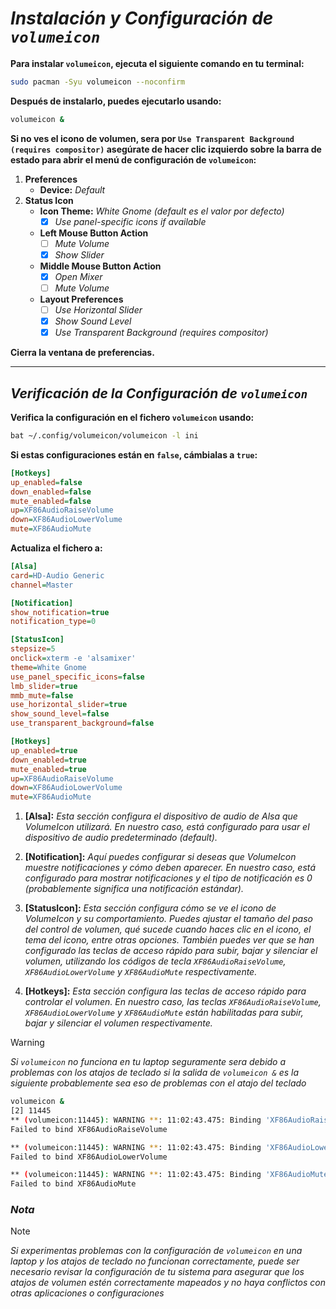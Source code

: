 <!-- Autor: Daniel Benjamin Perez Morales -->
<!-- GitHub: https://github.com/D4nitrix13 -->
<!-- Gitlab: https://gitlab.com/D4nitrix13 -->
<!-- Correo electrónico: danielperezdev@proton.me -->

# ***Instalación y Configuración de `volumeicon`***

**Para instalar `volumeicon`, ejecuta el siguiente comando en tu terminal:**

```bash
sudo pacman -Syu volumeicon --noconfirm
```

**Después de instalarlo, puedes ejecutarlo usando:**

```bash
volumeicon &
```

**Si no ves el icono de volumen, sera por `Use Transparent Background (requires compositor)` asegúrate de hacer clic izquierdo sobre la barra de estado para abrir el menú de configuración de `volumeicon`:**

1. **Preferences**
   - **Device:** *Default*
2. **Status Icon**
   - **Icon Theme:** *White Gnome (default es el valor por defecto)*
      - [x] *Use panel-specific icons if available* 
   - **Left Mouse Button Action**
     - [ ] *Mute Volume*
     - [x] *Show Slider*
   - **Middle Mouse Button Action**
     - [x] *Open Mixer*
     - [ ] *Mute Volume*
   - **Layout Preferences**
     - [ ] *Use Horizontal Slider*
     - [x] *Show Sound Level*
     - [x] *Use Transparent Background (requires compositor)*

**Cierra la ventana de preferencias.**

---

## ***Verificación de la Configuración de `volumeicon`***

**Verifica la configuración en el fichero `volumeicon` usando:**

```bash
bat ~/.config/volumeicon/volumeicon -l ini
```

**Si estas configuraciones están en `false`, cámbialas a `true`:**

```ini
[Hotkeys]
up_enabled=false
down_enabled=false
mute_enabled=false
up=XF86AudioRaiseVolume
down=XF86AudioLowerVolume
mute=XF86AudioMute
```

**Actualiza el fichero a:**

```ini
[Alsa]
card=HD-Audio Generic
channel=Master

[Notification]
show_notification=true
notification_type=0

[StatusIcon]
stepsize=5
onclick=xterm -e 'alsamixer'
theme=White Gnome
use_panel_specific_icons=false
lmb_slider=true
mmb_mute=false
use_horizontal_slider=true
show_sound_level=false
use_transparent_background=false

[Hotkeys]
up_enabled=true
down_enabled=true
mute_enabled=true
up=XF86AudioRaiseVolume
down=XF86AudioLowerVolume
mute=XF86AudioMute
```

1. **[Alsa]:** *Esta sección configura el dispositivo de audio de Alsa que VolumeIcon utilizará. En nuestro caso, está configurado para usar el dispositivo de audio predeterminado (default).*

2. **[Notification]:** *Aquí puedes configurar si deseas que VolumeIcon muestre notificaciones y cómo deben aparecer. En nuestro caso, está configurado para mostrar notificaciones y el tipo de notificación es 0 (probablemente significa una notificación estándar).*

3. **[StatusIcon]:** *Esta sección configura cómo se ve el icono de VolumeIcon y su comportamiento. Puedes ajustar el tamaño del paso del control de volumen, qué sucede cuando haces clic en el icono, el tema del icono, entre otras opciones. También puedes ver que se han configurado las teclas de acceso rápido para subir, bajar y silenciar el volumen, utilizando los códigos de tecla `XF86AudioRaiseVolume`, `XF86AudioLowerVolume` y `XF86AudioMute` respectivamente.*

4. **[Hotkeys]:** *Esta sección configura las teclas de acceso rápido para controlar el volumen. En nuestro caso, las teclas `XF86AudioRaiseVolume`, `XF86AudioLowerVolume` y `XF86AudioMute` están habilitadas para subir, bajar y silenciar el volumen respectivamente.*

> [!WARNING]
> *Si `volumeicon` no funciona en tu laptop seguramente sera debido a problemas con los atajos de teclado si la salida de `volumeicon &` es la siguiente probablemente sea eso de problemas con el atajo del teclado*

```bash
volumeicon &
[2] 11445
** (volumeicon:11445): WARNING **: 11:02:43.475: Binding 'XF86AudioRaiseVolume' failed!
Failed to bind XF86AudioRaiseVolume

** (volumeicon:11445): WARNING **: 11:02:43.475: Binding 'XF86AudioLowerVolume' failed!
Failed to bind XF86AudioLowerVolume

** (volumeicon:11445): WARNING **: 11:02:43.475: Binding 'XF86AudioMute' failed!
Failed to bind XF86AudioMute
```

### ***Nota***

> [!NOTE]
> *Si experimentas problemas con la configuración de `volumeicon` en una laptop y los atajos de teclado no funcionan correctamente, puede ser necesario revisar la configuración de tu sistema para asegurar que los atajos de volumen estén correctamente mapeados y no haya conflictos con otras aplicaciones o configuraciones*
